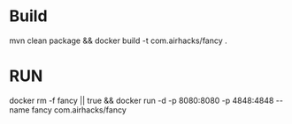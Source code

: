 # Build
mvn clean package && docker build -t com.airhacks/fancy .

# RUN

docker rm -f fancy || true && docker run -d -p 8080:8080 -p 4848:4848 --name fancy com.airhacks/fancy 
